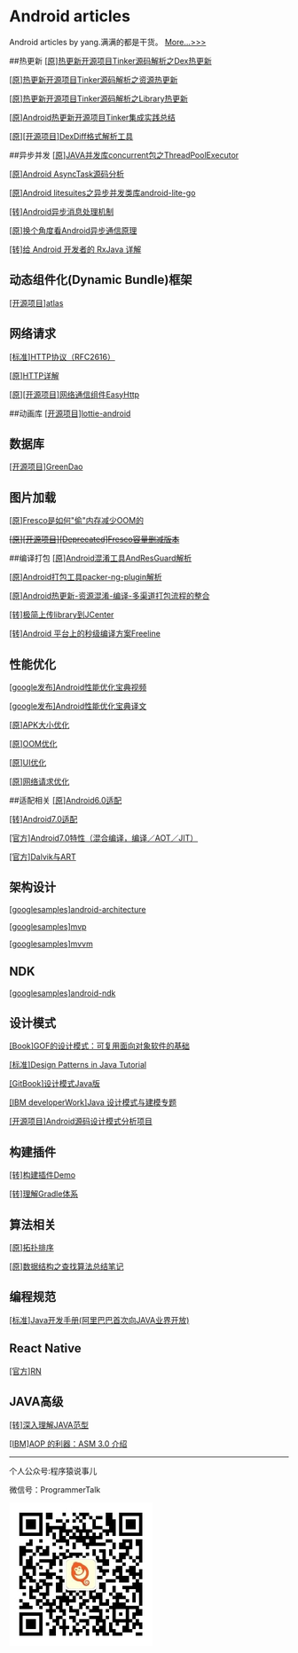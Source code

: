 # Android articles
Android articles by yang.满满的都是干货。
[More...>>>](http://www.cnblogs.com/yyangblog/)

##热更新
[[原]热更新开源项目Tinker源码解析之Dex热更新](https://github.com/LaurenceYang/article/blob/master/%E7%83%AD%E6%9B%B4%E6%96%B0/%E7%83%AD%E6%9B%B4%E6%96%B0%E5%BC%80%E6%BA%90%E9%A1%B9%E7%9B%AETinker%E6%BA%90%E7%A0%81%E8%A7%A3%E6%9E%90%E4%B9%8BDex%E7%83%AD%E6%9B%B4%E6%96%B0.md)

[[原]热更新开源项目Tinker源码解析之资源热更新](https://github.com/LaurenceYang/article/blob/master/%E7%83%AD%E6%9B%B4%E6%96%B0/%E7%83%AD%E6%9B%B4%E6%96%B0%E5%BC%80%E6%BA%90%E9%A1%B9%E7%9B%AETinker%E6%BA%90%E7%A0%81%E8%A7%A3%E6%9E%90%E4%B9%8B%E8%B5%84%E6%BA%90%E7%83%AD%E6%9B%B4%E6%96%B0.md)

[[原]热更新开源项目Tinker源码解析之Library热更新](https://github.com/LaurenceYang/article/blob/master/%E7%83%AD%E6%9B%B4%E6%96%B0/%E7%83%AD%E6%9B%B4%E6%96%B0%E5%BC%80%E6%BA%90%E9%A1%B9%E7%9B%AETinker%E6%BA%90%E7%A0%81%E8%A7%A3%E6%9E%90%E4%B9%8BLibrary%E7%83%AD%E6%9B%B4%E6%96%B0.md) 

[[原]Android热更新开源项目Tinker集成实践总结](https://github.com/LaurenceYang/article/blob/master/%E7%83%AD%E6%9B%B4%E6%96%B0/Android%E7%83%AD%E6%9B%B4%E6%96%B0%E5%BC%80%E6%BA%90%E9%A1%B9%E7%9B%AETinker%E9%9B%86%E6%88%90%E5%AE%9E%E8%B7%B5%E6%80%BB%E7%BB%93.md)

[[原][开源项目]DexDiff格式解析工具](https://github.com/LaurenceYang/tinker-dex-dump)

##异步并发
[[原]JAVA并发库concurrent包之ThreadPoolExecutor](https://github.com/LaurenceYang/article/blob/master/%E5%BC%82%E6%AD%A5%E5%B9%B6%E5%8F%91/JAVA%E5%B9%B6%E5%8F%91%E5%BA%93concurrent%E5%8C%85%E4%B9%8BThreadPoolExecutor.md)

[[原]Android AsyncTask源码分析](https://github.com/LaurenceYang/article/blob/master/%E5%BC%82%E6%AD%A5%E5%B9%B6%E5%8F%91/Android%20AsyncTask%E6%BA%90%E7%A0%81%E5%88%86%E6%9E%90.md)

[[原]Android litesuites之异步并发类库android-lite-go](https://github.com/LaurenceYang/article/blob/master/%E5%BC%82%E6%AD%A5%E5%B9%B6%E5%8F%91/Android%20litesuites%E4%B9%8B%E5%BC%82%E6%AD%A5%E5%B9%B6%E5%8F%91%E7%B1%BB%E5%BA%93android-lite-go.md)

[[转]Android异步消息处理机制](http://blog.csdn.net/lmj623565791/article/details/38377229/)

[[原]换个角度看Android异步通信原理](https://github.com/LaurenceYang/article/blob/master/%E5%BC%82%E6%AD%A5%E5%B9%B6%E5%8F%91/%E6%8D%A2%E4%B8%AA%E8%A7%92%E5%BA%A6%E7%9C%8BAndroid%E5%BC%82%E6%AD%A5%E9%80%9A%E4%BF%A1%E5%8E%9F%E7%90%86.md)

[[转]给 Android 开发者的 RxJava 详解](http://gank.io/post/560e15be2dca930e00da1083#toc_26)


## 动态组件化(Dynamic Bundle)框架
[[开源项目]atlas](https://github.com/alibaba/atlas)

## 网络请求

[[标准]HTTP协议（RFC2616）](https://datatracker.ietf.org/doc/rfc2616/)

[[原]HTTP详解](https://github.com/LaurenceYang/article/blob/master/%E7%BD%91%E7%BB%9C%E8%AF%B7%E6%B1%82/HTTP%E8%AF%A6%E8%A7%A3.md)

[[原][开源项目]网络通信组件EasyHttp](https://github.com/LaurenceYang/EasyHttp)

##动画库
[[开源项目]lottie-android](https://github.com/airbnb/lottie-android)

## 数据库

[[开源项目]GreenDao](https://github.com/greenrobot/greenDAO)

## 图片加载

[[原]Fresco是如何"偷"内存减少OOM的](https://github.com/LaurenceYang/Android_article/blob/master/%E5%9B%BE%E7%89%87%E5%8A%A0%E8%BD%BD/Android%E5%9B%BE%E7%89%87%E5%8A%A0%E8%BD%BD%E5%BA%93%E4%B9%8BFresco_%E6%9D%A8%E6%89%AC.ppt)

~~[[原][开源项目][Deprecated]Fresco容量删减版本](https://github.com/LaurenceYang/fresco)~~

##编译打包
[[原]Android混淆工具AndResGuard解析](https://github.com/LaurenceYang/article/blob/master/%E7%BC%96%E8%AF%91%E6%89%93%E5%8C%85/Android%E6%B7%B7%E6%B7%86%E5%B7%A5%E5%85%B7AndResGuard.md)

[[原]Android打包工具packer-ng-plugin解析](https://github.com/LaurenceYang/article/blob/master/%E7%BC%96%E8%AF%91%E6%89%93%E5%8C%85/Android%E6%89%93%E5%8C%85%E5%B7%A5%E5%85%B7packer-ng-plugin.md)

[[原]Android热更新-资源混淆-编译-多渠道打包流程的整合](https://github.com/LaurenceYang/article/blob/master/%E7%BC%96%E8%AF%91%E6%89%93%E5%8C%85/Android%E7%83%AD%E6%9B%B4%E6%96%B0-%E8%B5%84%E6%BA%90%E6%B7%B7%E6%B7%86-%E7%BC%96%E8%AF%91-%E5%A4%9A%E6%B8%A0%E9%81%93%E6%89%93%E5%8C%85%E6%B5%81%E7%A8%8B%E7%9A%84%E6%95%B4%E5%90%88.md)

[[转]极简上传library到JCenter](http://blog.csdn.net/wzgiceman/article/details/53707042)

[[转]Android 平台上的秒级编译方案Freeline](https://yq.aliyun.com/articles/59122?spm=5176.8091938.0.0.1Bw3mU)

## 性能优化

[[google发布]Android性能优化宝典视频](https://www.youtube.com/playlist?list=PLWz5rJ2EKKc9CBxr3BVjPTPoDPLdPIFCE)

[[google发布]Android性能优化宝典译文](http://hukai.me/android-performance-patterns/)

[[原]APK大小优化](https://github.com/LaurenceYang/article/blob/master/%E6%80%A7%E8%83%BD%E4%BC%98%E5%8C%96/APK%E5%A4%A7%E5%B0%8F%E4%BC%98%E5%8C%96.md)

[[原]OOM优化](https://github.com/LaurenceYang/article/blob/master/%E6%80%A7%E8%83%BD%E4%BC%98%E5%8C%96/OOM%E4%BC%98%E5%8C%96.md)

[[原]UI优化](https://github.com/LaurenceYang/article/blob/master/%E6%80%A7%E8%83%BD%E4%BC%98%E5%8C%96/UI%E4%BC%98%E5%8C%96.md)

[[原]网络请求优化](https://github.com/LaurenceYang/EasyHttp)


##适配相关
[[原]Android6.0适配](https://github.com/LaurenceYang/article/blob/master/%E9%80%82%E9%85%8D%E7%9B%B8%E5%85%B3/Android6.0%E9%80%82%E9%85%8D.md)

[[转]Android7.0适配](http://www.jianshu.com/p/56b9fb319310)

[[官方]Android7.0特性（混合编译，编译／AOT／JIT）](http://source.android.com/devices/tech/dalvik/jit-compiler.html)

[[官方]Dalvik与ART](http://source.android.com/devices/tech/dalvik/index.html)

## 架构设计

[[googlesamples]android-architecture](https://github.com/googlesamples/android-architecture)

[[googlesamples]mvp](https://github.com/googlesamples/android-architecture/tree/todo-mvp/)

[[googlesamples]mvvm](https://github.com/googlesamples/android-architecture/tree/dev-todo-mvvm-databinding/)

## NDK

[[googlesamples]android-ndk](https://github.com/googlesamples/android-ndk)

## 设计模式

[[Book]GOF的设计模式：可复用面向对象软件的基础](http://item.jd.com/10057319.html)

[[标准]Design Patterns in Java Tutorial](https://www.tutorialspoint.com/design_pattern/index.htm)

[[GitBook]设计模式Java版](https://www.gitbook.com/book/quanke/design-pattern-java/details)

[[IBM developerWork]Java 设计模式与建模专题](https://www.ibm.com/developerworks/cn/java/design/)

[[开源项目]Android源码设计模式分析项目](https://github.com/simple-android-framework/android_design_patterns_analysis)

## 构建插件

[[转]构建插件Demo](http://blog.bugtags.com/2016/03/28/embrace-android-studio-gradle-plugin/)

[[转]理解Gradle体系](http://www.infoq.com/cn/articles/android-in-depth-gradle)

## 算法相关

[[原]拓扑排序](https://github.com/LaurenceYang/article/blob/master/%E7%AE%97%E6%B3%95%E7%9B%B8%E5%85%B3/%E6%8B%93%E6%89%91%E6%8E%92%E5%BA%8F.md)

[[原]数据结构之查找算法总结笔记](http://www.cnblogs.com/yyangblog/archive/2010/12/31/1923128.html)

## 编程规范

[[标准]Java开发手册(阿里巴巴首次向JAVA业界开放)](https://github.com/LaurenceYang/article/blob/master/%E7%BC%96%E7%A8%8B%E8%A7%84%E8%8C%83/JAVA%E5%BC%80%E5%8F%91%E6%89%8B%E5%86%8C%E6%AD%A3%E5%BC%8F%E5%8F%91%E5%B8%83.pdf)

## React Native

[[官方]RN](http://facebook.github.io/react-native/)

## JAVA高级

[[转]深入理解JAVA范型](http://blog.csdn.net/sunxianghuang/article/details/51982979)

[[IBM]AOP 的利器：ASM 3.0 介绍](http://www.ibm.com/developerworks/cn/java/j-lo-asm30/)

---
个人公众号:程序猿说事儿  

微信号：ProgrammerTalk  

![微信公众号](https://github.com/LaurenceYang/tinker-dex-dump/blob/master/asserts/qrcode_for_gh_6510fb15de52_258.jpg)

